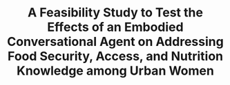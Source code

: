 ---
name: "A Feasibility Study To Test The"
title: "A Feasibility Study to Test the Effects of an Embodied Conversational Agent on Addressing Food Security, Access, and Nutrition Knowledge among Urban Women"
project: null
event: "American Public Health Association (APHA) Annual Meeting"
authors:
- name: "Mccue, K."
- name: "Gardiner, P."
- name: "Bickmore, T."
year: 2015
resources: null
external_url: https://apha.confex.com/apha/143am/webprogram/Paper331420.html
draft: false
---